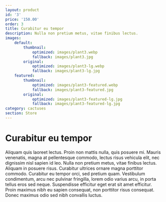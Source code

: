 ```yaml
---
layout: product
id: '3'
price: '150.00'
order: 3
title: Curabitur eu tempor
description: Nulla non pretium metus, vitae finibus lectus.
images:
    default:
        thumbnail:
            optimized: images/plant3.webp
            fallback: images/plant3.jpg
        original:
            optimized: images/plant3-lg.webp
            fallback: images/plant3-lg.jpg
    featured: 
        thumbnail:
            optimized: images/plant3-featured.webp
            fallback: images/plant3-featured.jpg
        original:
            optimized: images/plant3-featured-lg.jpg
            fallback: images/plant3-featured-lg.jpg
category: cactuses
section: Store
---
```


# Curabitur eu tempor

Aliquam quis laoreet lectus. Proin non mattis nulla, quis posuere mi. Mauris venenatis, magna at pellentesque commodo, lectus risus vehicula elit, nec dignissim nisl sapien id leo. Nulla non pretium metus, vitae finibus lectus. Aliquam in posuere risus. Curabitur ultrices ornare magna porttitor commodo. Curabitur eu tempor orci, sed pretium quam. Vestibulum condimentum, arcu nec pulvinar fringilla, lorem odio varius arcu, in porta tellus eros sed neque. Suspendisse efficitur eget erat sit amet efficitur. Proin maximus nibh eu sapien consequat, non porttitor risus consequat. Donec maximus odio sed nibh convallis luctus.
